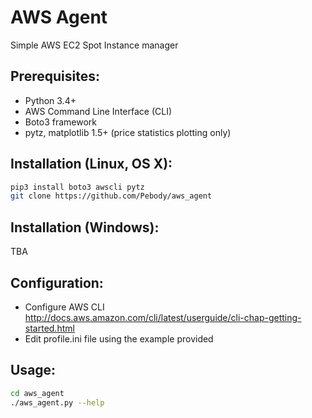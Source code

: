 # AWS Agent
Simple AWS EC2 Spot Instance manager

## Prerequisites:
 - Python 3.4+
 - AWS Command Line Interface (CLI)
 - Boto3 framework
 - pytz, matplotlib 1.5+ (price statistics plotting only)

## Installation (Linux, OS X):
```bash
pip3 install boto3 awscli pytz
git clone https://github.com/Pebody/aws_agent
```

## Installation (Windows):
TBA

## Configuration:
 - Configure AWS CLI
http://docs.aws.amazon.com/cli/latest/userguide/cli-chap-getting-started.html
 - Edit profile.ini file using the example provided

## Usage:
```bash
cd aws_agent
./aws_agent.py --help
```
